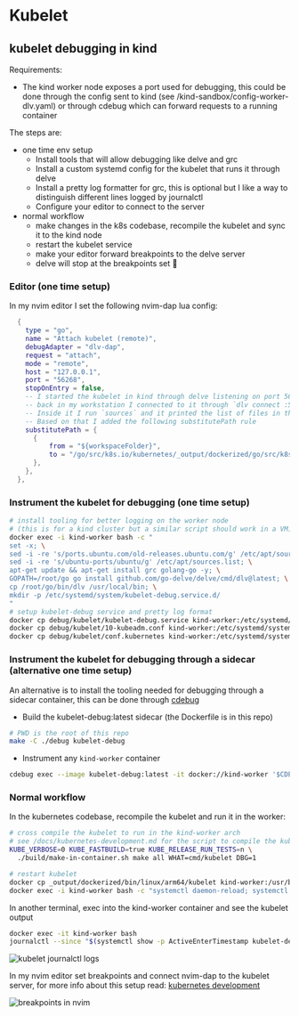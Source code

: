 # Kubelet

## kubelet debugging in kind

Requirements:

- The kind worker node exposes a port used for debugging, this could be done through
  the config sent to kind (see /kind-sandbox/config-worker-dlv.yaml) or through cdebug
  which can forward requests to a running container

The steps are:

- one time env setup
  - Install tools that will allow debugging like delve and grc
  - Install a custom systemd config for the kubelet that runs it through delve
  - Install a pretty log formatter for grc, this is optional but I like a way to distinguish different lines logged
    by journalctl
  - Configure your editor to connect to the server
- normal workflow
  - make changes in the k8s codebase, recompile the kubelet and sync it to the kind node
  - restart the kubelet service
  - make your editor forward breakpoints to the delve server
  - delve will stop at the breakpoints set 🥳

### Editor (one time setup)

In my nvim editor I set the following nvim-dap lua config:

```lua
  {
    type = "go",
    name = "Attach kubelet (remote)",
    debugAdapter = "dlv-dap",
    request = "attach",
    mode = "remote",
    host = "127.0.0.1",
    port = "56268",
    stopOnEntry = false,
    -- I started the kubelet in kind through delve listening on port 56268
    -- back in my workstation I connected to it through `dlv connect :56268`
    -- Inside it I run `sources` and it printed the list of files in the kubelet (showing the full path)
    -- Based on that I added the following substitutePath rule
    substitutePath = {
      {
          from = "${workspaceFolder}",
          to = "/go/src/k8s.io/kubernetes/_output/dockerized/go/src/k8s.io/kubernetes",
      },
    },
  },
```

### Instrument the kubelet for debugging (one time setup)

```bash
# install tooling for better logging on the worker node
# (this is for a kind cluster but a similar script should work in a VM)
docker exec -i kind-worker bash -c "
set -x; \
sed -i -re 's/ports.ubuntu.com/old-releases.ubuntu.com/g' /etc/apt/sources.list; \
sed -i -re 's/ubuntu-ports/ubuntu/g' /etc/apt/sources.list; \
apt-get update && apt-get install grc golang-go -y; \
GOPATH=/root/go go install github.com/go-delve/delve/cmd/dlv@latest; \
cp /root/go/bin/dlv /usr/local/bin; \
mkdir -p /etc/systemd/system/kubelet-debug.service.d/
"
# setup kubelet-debug service and pretty log format
docker cp debug/kubelet/kubelet-debug.service kind-worker:/etc/systemd/system/kubelet-debug.service
docker cp debug/kubelet/10-kubeadm.conf kind-worker:/etc/systemd/system/kubelet-debug.service.d/10-kubeadm.conf
docker cp debug/kubelet/conf.kubernetes kind-worker:/etc/systemd/system/kubelet-debug.service.d/conf.kubernetes
```

### Instrument the kubelet for debugging through a sidecar (alternative one time setup)

An alternative is to install the tooling needed for debugging through a sidecar
container, this can be done through [cdebug](https://github.com/iximiuz/cdebug)

- Build the kubelet-debug:latest sidecar (the Dockerfile is in this repo)

```bash
# PWD is the root of this repo
make -C ./debug kubelet-debug
```

- Instrument any `kind-worker` container

```bash
cdebug exec --image kubelet-debug:latest -it docker://kind-worker '$CDEBUG_WORKSPACE/app/kubelet-debug-entrypoint.sh'
```

### Normal workflow

In the kubernetes codebase, recompile the kubelet and run it in the worker:

```bash
# cross compile the kubelet to run in the kind-worker arch
# see /docs/kubernetes-development.md for the script to compile the kubelet inside a container
KUBE_VERBOSE=0 KUBE_FASTBUILD=true KUBE_RELEASE_RUN_TESTS=n \
  ./build/make-in-container.sh make all WHAT=cmd/kubelet DBG=1

# restart kubelet
docker cp _output/dockerized/bin/linux/arm64/kubelet kind-worker:/usr/bin/kubelet-debug
docker exec -i kind-worker bash -c "systemctl daemon-reload; systemctl restart kubelet-debug"
```

In another terminal, exec into the kind-worker container and see the kubelet output

```bash
docker exec -it kind-worker bash
journalctl --since "$(systemctl show -p ActiveEnterTimestamp kubelet-debug | awk '{print $2 $3}')" -u kubelet-debug -f | grcat /etc/systemd/system/kubelet-debug.service.d/conf.kubernetes
```

![kubelet journalctl logs](https://user-images.githubusercontent.com/1616682/213890085-20e22c5c-7cc5-4daa-bc5c-4e64a3dcf71b.png)

In my nvim editor set breakpoints and connect nvim-dap to the kubelet server, for more info about this
setup read: [kubernetes development](./kubernetes-development.md)

![breakpoints in nvim](https://user-images.githubusercontent.com/1616682/213890345-2be28772-c488-4b46-9569-1cdf2c5c6905.png)
